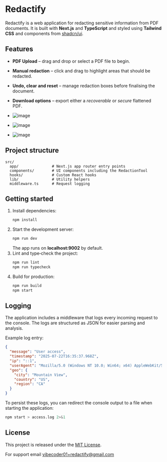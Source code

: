 # Redactify

Redactify is a web application for redacting sensitive information from PDF documents. It is built with **Next.js** and **TypeScript** and styled using **Tailwind CSS** and components from [shadcn/ui](https://ui.shadcn.com/). 

## Features

- **PDF Upload** – drag and drop or select a PDF file to begin.
- **Manual redaction** – click and drag to highlight areas that should be redacted.
- **Undo, clear and reset** – manage redaction boxes before finalising the document.
- **Download options** – export either a _recoverable_ or _secure_ flattened PDF.

- ![image](https://github.com/user-attachments/assets/440c275f-61aa-4b80-9525-fd4fa51f91d7)
- ![image](https://github.com/user-attachments/assets/c86d5eeb-9b07-486f-91b7-aa8327ca8f6f)
- ![image](https://github.com/user-attachments/assets/bc72b809-a48c-495c-8a32-9d58bc68a6bb)




## Project structure

```
src/
  app/               # Next.js app router entry points
  components/        # UI components including the RedactionTool
  hooks/             # Custom React hooks
  lib/               # Utility helpers
  middleware.ts      # Request logging
```

## Getting started

1. Install dependencies:
   ```bash
   npm install
   ```
2. Start the development server:
   ```bash
   npm run dev
   ```
   The app runs on **localhost:9002** by default.
3. Lint and type‑check the project:
   ```bash
   npm run lint
   npm run typecheck
   ```
4. Build for production:
   ```bash
   npm run build
   npm start
   ```

## Logging

The application includes a middleware that logs every incoming request to the console. The logs are structured as JSON for easier parsing and analysis.

Example log entry:
```json
{
  "message": "User access",
  "timestamp": "2025-07-22T16:35:37.968Z",
  "ip": "::1",
  "userAgent": "Mozilla/5.0 (Windows NT 10.0; Win64; x64) AppleWebKit/537.36 (KHTML, like Gecko) Chrome/138.0.0.0 Safari/537.36",
  "geo": {
    "city": "Mountain View",
    "country": "US",
    "region": "CA"
  }
}
```

To persist these logs, you can redirect the console output to a file when starting the application:
```bash
npm start > access.log 2>&1
```

## License

This project is released under the [MIT License](LICENSE).

For support email vibecoder01+redactify@gmail.com

